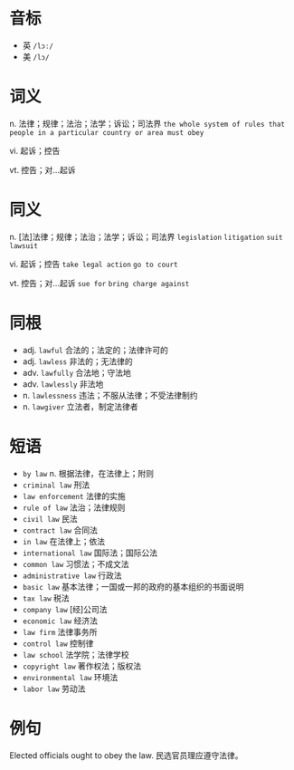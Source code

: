 # 音标

- 英 `/lɔː/`
- 美 `/lɔ/`

# 词义

n. 法律；规律；法治；法学；诉讼；司法界
`the whole system of rules that people in a particular country or area must obey`

vi. 起诉；控告


vt. 控告；对…起诉


# 同义

n. [法]法律；规律；法治；法学；诉讼；司法界
`legislation` `litigation` `suit` `lawsuit`

vi. 起诉；控告
`take legal action` `go to court`

vt. 控告；对…起诉
`sue for` `bring charge against`

# 同根

- adj. `lawful` 合法的；法定的；法律许可的
- adj. `lawless` 非法的；无法律的
- adv. `lawfully` 合法地；守法地
- adv. `lawlessly` 非法地
- n. `lawlessness` 违法；不服从法律；不受法律制约
- n. `lawgiver` 立法者，制定法律者

# 短语

- `by law` n. 根据法律，在法律上；附则
- `criminal law` 刑法
- `law enforcement` 法律的实施
- `rule of law` 法治；法律规则
- `civil law` 民法
- `contract law` 合同法
- `in law` 在法律上；依法
- `international law` 国际法；国际公法
- `common law` 习惯法；不成文法
- `administrative law` 行政法
- `basic law` 基本法律；一国或一邦的政府的基本组织的书面说明
- `tax law` 税法
- `company law` [经]公司法
- `economic law` 经济法
- `law firm` 法律事务所
- `control law` 控制律
- `law school` 法学院；法律学校
- `copyright law` 著作权法；版权法
- `environmental law` 环境法
- `labor law` 劳动法

# 例句

Elected officials ought to obey the law.
民选官员理应遵守法律。


